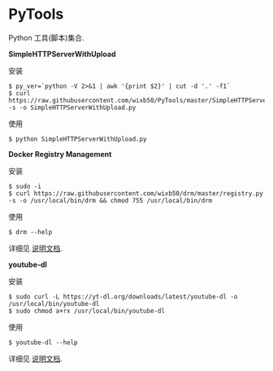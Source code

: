 # PyTools
Python 工具(脚本)集合.

**SimpleHTTPServerWithUpload**

安装
```
$ py_ver=`python -V 2>&1 | awk '{print $2}' | cut -d '.' -f1`
$ curl https://raw.githubusercontent.com/wixb50/PyTools/master/SimpleHTTPServerWithUpload/SimpleHTTPServerWithUpload_${py_ver}.py -s -o SimpleHTTPServerWithUpload.py
```

使用
```
$ python SimpleHTTPServerWithUpload.py
```

**Docker Registry Management**

安装
```
$ sudo -i
$ curl https://raw.githubusercontent.com/wixb50/drm/master/registry.py -s -o /usr/local/bin/drm && chmod 755 /usr/local/bin/drm
```

使用
```
$ drm --help
```
详细见 [说明文档](https://github.com/wixb50/drm).

**youtube-dl**

安装
```
$ sudo curl -L https://yt-dl.org/downloads/latest/youtube-dl -o /usr/local/bin/youtube-dl
$ sudo chmod a+rx /usr/local/bin/youtube-dl
```

使用
```
$ youtube-dl --help
```
详细见 [说明文档](https://github.com/rg3/youtube-dl).
